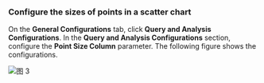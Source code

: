 ### Configure the sizes of points in a scatter chart

On the **General Configurations** tab, click **Query and Analysis Configurations**. In the **Query and Analysis Configurations** section, configure the **Point Size Column** parameter. The following figure shows the configurations.

![图 3](/img/src/visulization/scatterPlot/scatterPlot3.png)
